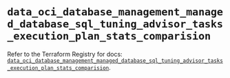 # `data_oci_database_management_managed_database_sql_tuning_advisor_tasks_execution_plan_stats_comparision`

Refer to the Terraform Registry for docs: [`data_oci_database_management_managed_database_sql_tuning_advisor_tasks_execution_plan_stats_comparision`](https://registry.terraform.io/providers/hashicorp/oci/7.19.0/docs/data-sources/database_management_managed_database_sql_tuning_advisor_tasks_execution_plan_stats_comparision).
